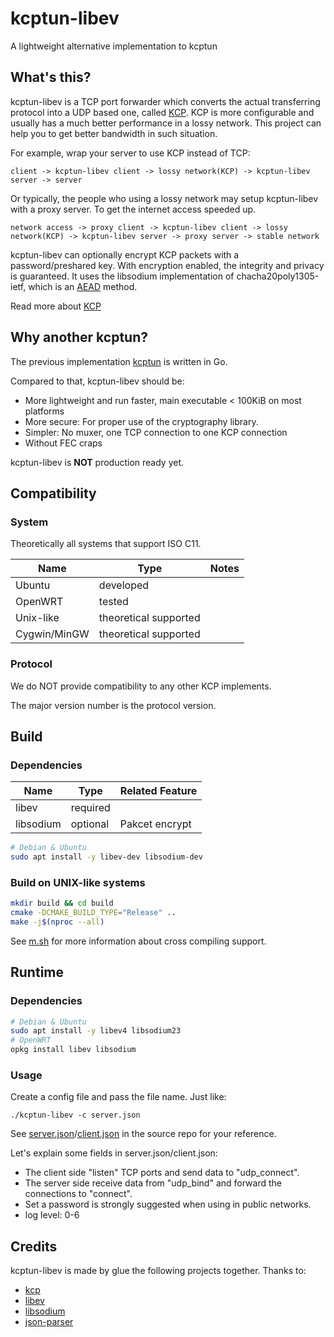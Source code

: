 # kcptun-libev
A lightweight alternative implementation to kcptun

## What's this?
kcptun-libev is a TCP port forwarder which converts the actual transferring protocol into a UDP based one, called [KCP](https://github.com/skywind3000/kcp).
KCP is more configurable and usually has a much better performance in a lossy network. This project can help you to get better bandwidth in such situation.

For example, wrap your server to use KCP instead of TCP:
```
client -> kcptun-libev client -> lossy network(KCP) -> kcptun-libev server -> server
```

Or typically, the people who using a lossy network may setup kcptun-libev with a proxy server. To get the internet access speeded up.
```
network access -> proxy client -> kcptun-libev client -> lossy network(KCP) -> kcptun-libev server -> proxy server -> stable network
```

kcptun-libev can optionally encrypt KCP packets with a password/preshared key. With encryption enabled, the integrity and privacy is guaranteed. It uses the libsodium implementation of chacha20poly1305-ietf, which is an [AEAD](https://en.wikipedia.org/wiki/Authenticated_encryption) method.

Read more about [KCP](https://github.com/skywind3000/kcp/blob/master/README.en.md)

## Why another kcptun?
The previous implementation [kcptun](https://github.com/xtaci/kcptun) is written in Go.

Compared to that, kcptun-libev should be:
- More lightweight and run faster, main executable < 100KiB on most platforms
- More secure: For proper use of the cryptography library.
- Simpler: No muxer, one TCP connection to one KCP connection
- Without FEC craps

kcptun-libev is **NOT** production ready yet.

## Compatibility
### System

Theoretically all systems that support ISO C11.

| Name      | Type      | Notes |
| -         | -         | -        |
| Ubuntu    | developed | |
| OpenWRT   | tested    | |
| Unix-like | theoretical supported | |
| Cygwin/MinGW | theoretical supported | |

### Protocol

We do NOT provide compatibility to any other KCP implements.

The major version number is the protocol version.

## Build
### Dependencies

| Name      | Type     | Related Feature |
| -         | -        | -        |
| libev     | required | |
| libsodium | optional | Pakcet encrypt |

```sh
# Debian & Ubuntu
sudo apt install -y libev-dev libsodium-dev
```

### Build on UNIX-like systems

```sh
mkdir build && cd build
cmake -DCMAKE_BUILD_TYPE="Release" ..
make -j$(nproc --all)
```

See [m.sh](m.sh) for more information about cross compiling support.

## Runtime
### Dependencies

```sh
# Debian & Ubuntu
sudo apt install -y libev4 libsodium23
# OpenWRT
opkg install libev libsodium
```

### Usage

Create a config file and pass the file name. Just like:

```
./kcptun-libev -c server.json
```

See [server.json](server.json)/[client.json](client.json) in the source repo for your reference.

Let's explain some fields in server.json/client.json:
- The client side "listen" TCP ports and send data to "udp_connect".
- The server side receive data from "udp_bind" and forward the connections to "connect".
- Set a password is strongly suggested when using in public networks.
- log level: 0-6

## Credits

kcptun-libev is made by glue the following projects together. Thanks to:
- [kcp](https://github.com/skywind3000/kcp)
- [libev](http://software.schmorp.de/pkg/libev.html)
- [libsodium](https://github.com/jedisct1/libsodium)
- [json-parser](https://github.com/udp/json-parser)
